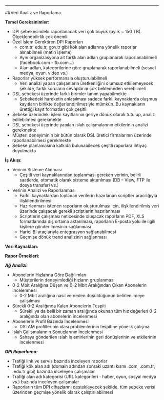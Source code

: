 - - -
##Veri Analiz ve Raporlama 

**Temel Gereksinimler:**  

- DPI şebekesindeki raporlanacak veri çok büyük (aylık ~ 150 TB). Ölçeklenebilirlik çok önemli   
- Özel İşlem Gerektiren DPI Raporları  
    - com.tr, edu.tr, gov.tr gibi kök alan adlarına yönelik raporlar alınabilmeli (metin işleme)  
    - Aynı organizasyona ait farklı alan adları gruplanarak raporlanabilmeli (facebook.com - fb.com...)  
    - Alan adları, kategorilerine göre gruplanarak raporlanabilmeli (sosyal medya, oyun, video vs.)  
- Raporlar yüksek performansla oluşturulabilmeli  
    - Veri analizi yapan çalışanların üretkenliğini olumsuz etkilemeyecek şekilde, farklı soruların cevaplarını çok beklemeden verebilmeli  
- DSL şebekesi üzerinde farklı birimler tanım yapabilmekte  
    - Şebekedeki hareketin anlaşılması sadece farklı kaynaklarda oluşmuş kayıtların birlikte değerlendirilmesiyle mümkün. Bu kaynakların ürettiği kayıt formatları çok çeşitli  
- Şebeke üzerindeki işlem kayıtlarının geriye dönük olarak tutulup, analiz edilebilmesi gerekmekte  
- DSL şebekesi üzerinde yapılan ıslah çalışmalarının etkilerinin analizi gerekmekte  
- Müşteri deneyiminin bir bütün olarak DSL üretici firmalarının üzerinde raporlanabilmesi gerekmekte  
- Şebeke planlamasına katkıda bulunabilecek çeşitli raporlara ihtiyaç duyulmakta  
    

**İş Akışı:**  

-  Verinin Sisteme Alınması  
    -  Çeşitli veri kaynaklarından toplanması gereken verinin, belirli saatlerde, otomatik olarak sisteme aktarılması (DB – View, FTP ile dosya transferi vs.)  
-  Verinin Analizi ve Raporlanması  
    -  Farklı kaynaklardan toplanan verilerin hazırlanan scriptler aracılığıyla ilişkilendirilmesi  
    -  Hazırlanması istenen raporların oluşturulması için, ilişkilendirilmiş veri üzerinde çalışacak gerekli scriptlerin hazırlanması  
    -  Scriptlerin çalışması neticesinde oluşacak raporların PDF, XLS formatlarında dış ortama aktarılması, raporların E-posta yolu ile ilgili kişilere gönderilmesinin sağlanması  
    -  Harici BI araçlarıyla entegrasyon sağlanabilmesi  
    -  Geçmişe dönük trend analizinin sağlanması 

**Veri Kaynakları:**  

**Rapor Örnekleri:**   

***Ağ Analizi:***  

- Abonelerin Hızlarına Göre Dağılımları  
    - Müşterilerin deneyimlediği hızların gruplanması  
- 0-2 Mbit Aralığına Düşen ve 0-2 Mbit Aralığından Çıkan Abonelerin İncelenmesi  
    - 0-2 Mbit aralığına nasıl ve neden düşüldüğünün belirlenilmeye çalışılması
- Sürekli 0-2 Aralığında Kalan Abonelerin Tespiti
    - Sürekli ya da belli bir zaman aralığında okunan tüm hız değerleri 0-2 aralığında olan abonelerin incelenmesi
- Abonelerin Profil Bazında İncelenmesi
    - DSLAM profillerinin olası problemlerinin tespitine yönelik çalışma
- Islah Çalışmalarının Sonuçlarının İncelenmesi
    - Sahaya gönderilen ıslah iş emirlerinin geri dönüşlerinin ve etkilerinin incelenmesi

***DPI Raporlama:***  

- Trafiği link ve servis bazında inceleyen raporlar
- Trafiği kök alan adı (domain adından sonraki uzantı kısmı .com, .com.tr, .edu.tr gibi) bazında inceleyen çalışmalar
- Trafiği alan adı kategorisi (URL kategorileri - haber, oyun, sosyal medya vs.) bazında inceleyen çalışmalar
- Raporların tüm DPI cihazlarını destekleyecek şekilde, tüm şebeke verisi üzerinden geçmişe yönelik olarak çalıştırılabilmesi
